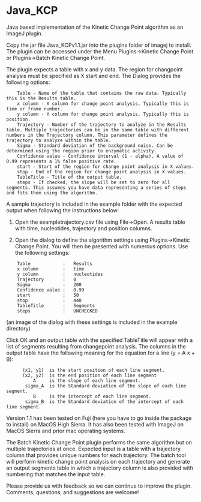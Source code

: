 # Java_KCP
Java based implementation of the Kinetic Change Point algorithm as an ImageJ plugin.

Copy the jar file Java_KCPv1.1.jar into the plugins folder of imagej to install. The plugin can be accessed under the Menu Plugins->Kinetic Change Point or Plugins->Batch Kinetic Change Point.

The plugin expects a table with x and y data. The region for changpoint analysis must be specified as X start and end. The Dialog provides the following options:
```
    Table - Name of the table that contains the raw data. Typically this is the Results table.
    x column - X column for change point analysis. Typically this is time or frame number.
    y column - Y column for change point analysis. Typically this is position.  
    Trajectory - Number of the trajectory to analyze in the Results table. Multiple trajectories can be in the same table with different numbers in the Trajectory column. This parameter defines the trajectory to analyze within the table. 
    Sigma - Standard deviation of the background noise. Can be determined using the region prior to enzymatic activity.
    Confidence value - Confidence interval (1 - alpha). A value of 0.99 represents a 1% false positive rate.  
    start - Start of the region for change point analysis in X values.              
    stop - End of the region for change point analysis in X values.                          
    TableTitle - Title of the output table. 
    steps - If checked, the slope will be set to zero for all segments. This assumes you have data representing a series of steps and fits them using the algorithm.
```
A sample trajectory is included in the example folder with the expected output when following the instructions below:

1. Open the exampletrajectory.csv file using File->Open. A results table with time, nucleotides, trajectory and position columns.

2. Open the dialog to define the algorithm settings using Plugins->Kinetic Change Point. You will then be presented with numerous options. Use the following settings:
```
    Table            :   Results
    x column         :   time 
    y column         :   nucleotides  
    Trajectory       :   0  
    Sigma            :   200
    Confidence value :   0.99
    start            :   50     
    stop             :   440
    TableTitle       :   Segments
    steps            :   UNCHECKED
```
(an image of the dialog with these settings is included in the example directory)

Click OK and an output table with the specified TableTitle will appear with a list of segments resulting from changepoint analysis. The columns in the output table have the following meaning for the equation for a line (y = A x + B):
```
      (x1, y1)  is the start position of each line segment.
      (x2, y2)  is the end position of each line segment
          A     is the slope of each line segment.
       sigma_A  is the Standard deviation of the slope of each line segment.
          B     is the intercept of each line segment.
       sigma_B  is the Standard deviation of the intercept of each line segment.
```
Version 1.1 has been tested on Fuji (here you have to go inside the package to install) on MacOS High Sierra. It has also been tested with ImageJ on MacOS Sierra and prior mac operating systems. 

The Batch Kinetic Change Point plugin performs the same algorithm but on multiple trajectories at once. Expected input is a table with a trajectory column that provides unique numbers for each trajectory. The batch tool will perform kinetic change point analysis on each trajectory and generate an output segments table in which a trajectory column is also provided with numbering that matches the input table.

Please provide us with feedback so we can continue to improve the plugin. Comments, questions, and suggestions are welcome!
